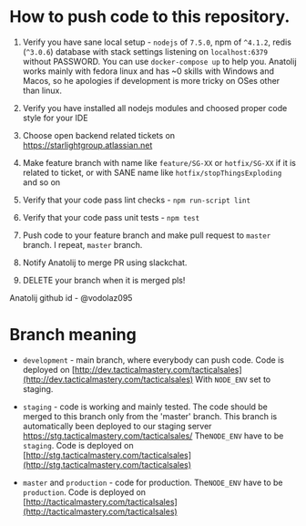 How to push code to this repository.
======================
1. Verify you have sane local setup - `nodejs` of `7.5.0`, npm of `^4.1.2`, redis (`^3.0.6`) database with stack
settings listening on `localhost:6379` without PASSWORD. You can use `docker-compose up` to help you.
Anatolij works mainly with fedora linux and has ~0 skills with Windows and Macos, so he apologies if development
is more tricky on OSes other than linux.

2. Verify you have installed all nodejs modules and choosed proper code style for your IDE

3. Choose open backend related tickets on https://starlightgroup.atlassian.net

4. Make feature branch with name like `feature/SG-XX` or `hotfix/SG-XX` if it is related to ticket, or
with SANE name like `hotfix/stopThingsExploding` and so on

5. Verify that your code pass lint checks - `npm run-script lint`

6. Verify that your code pass unit tests - `npm test`

7. Push code to your feature branch and make pull request to `master` branch. I repeat, `master` branch.

8. Notify Anatolij to merge PR using slackchat.

9. DELETE your branch when it is merged pls!

Anatolij github id - @vodolaz095



Branch meaning
====================

- `development` - main branch, where everybody can push code.
Code is deployed on [http://dev.tacticalmastery.com/tacticalsales](http://dev.tacticalmastery.com/tacticalsales)
With `NODE_ENV` set to staging.

- `staging` - code is working and mainly tested. The code should be merged to this branch only from the 'master' branch.
This branch is automatically been deployed to our staging server https://stg.tacticalmastery.com/tacticalsales/
The`NODE_ENV` have to be `staging`.
Code is deployed on [http://stg.tacticalmastery.com/tacticalsales](http://stg.tacticalmastery.com/tacticalsales)

- `master` and `production` - code for production.  The`NODE_ENV` have to be `production`.
Code is deployed on [http://tacticalmastery.com/tacticalsales](http://tacticalmastery.com/tacticalsales)